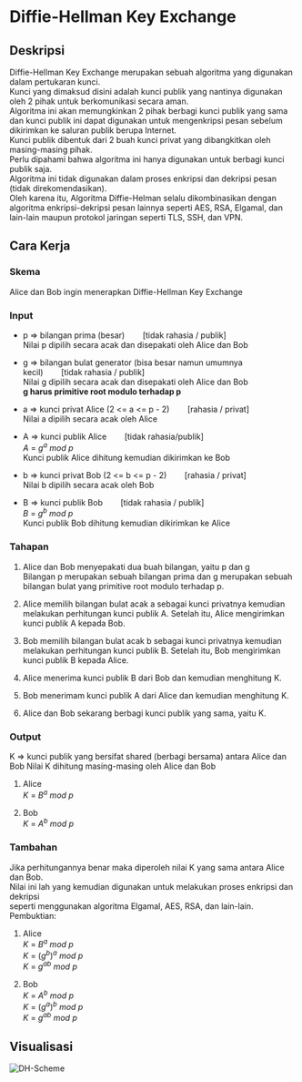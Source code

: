 # Diffie-Hellman Key Exchange

## Deskripsi
Diffie-Hellman Key Exchange merupakan sebuah algoritma yang digunakan dalam pertukaran kunci.  
Kunci yang dimaksud disini adalah kunci publik yang nantinya digunakan oleh 2 pihak untuk berkomunikasi secara aman.  
Algoritma ini akan memungkinkan 2 pihak berbagi kunci publik yang sama dan kunci publik ini dapat digunakan
untuk mengenkripsi pesan sebelum dikirimkan ke saluran publik berupa Internet.  
Kunci publik dibentuk dari 2 buah kunci privat yang dibangkitkan oleh masing-masing pihak.  
Perlu dipahami bahwa algoritma ini hanya digunakan untuk berbagi kunci publik saja.  
Algoritma ini tidak digunakan dalam proses enkripsi dan dekripsi pesan (tidak direkomendasikan).  
Oleh karena itu, Algoritma Diffie-Helman selalu dikombinasikan dengan algoritma enkripsi-dekripsi pesan lainnya seperti AES, RSA, Elgamal, dan lain-lain 
maupun protokol jaringan seperti TLS, SSH, dan VPN.

## Cara Kerja
### Skema
Alice dan Bob ingin menerapkan Diffie-Hellman Key Exchange  

### Input
- p => bilangan prima (besar)&nbsp;&nbsp;&nbsp;&nbsp;&nbsp;&nbsp;&nbsp;&nbsp;[tidak rahasia / publik]  
Nilai p dipilih secara acak dan disepakati oleh Alice dan Bob
  
- g => bilangan bulat generator (bisa besar namun umumnya kecil)&nbsp;&nbsp;&nbsp;&nbsp;&nbsp;&nbsp;&nbsp;&nbsp;[tidak rahasia / publik]  
Nilai g dipilih secara acak dan disepakati oleh Alice dan Bob  
**g harus primitive root modulo terhadap p**
  
- a => kunci privat Alice (2 <= a <= p - 2)&nbsp;&nbsp;&nbsp;&nbsp;&nbsp;&nbsp;&nbsp;&nbsp;[rahasia / privat]  
Nilai a dipilih secara acak oleh Alice

- A => kunci publik Alice&nbsp;&nbsp;&nbsp;&nbsp;&nbsp;&nbsp;&nbsp;&nbsp;[tidak rahasia/publik]  
$A\ =\ g^a\ mod\ p$  
Kunci publik Alice dihitung kemudian dikirimkan ke Bob

- b => kunci privat Bob (2 <= b <= p - 2)&nbsp;&nbsp;&nbsp;&nbsp;&nbsp;&nbsp;&nbsp;&nbsp;[rahasia / privat]  
Nilai b dipilih secara acak oleh Bob

- B => kunci publik Bob&nbsp;&nbsp;&nbsp;&nbsp;&nbsp;&nbsp;&nbsp;&nbsp;[tidak rahasia / publik]  
$B\ =\ g^b\ mod\ p$  
Kunci publik Bob dihitung kemudian dikirimkan ke Alice	

### Tahapan
1. Alice dan Bob menyepakati dua buah bilangan, yaitu p dan g  
Bilangan p merupakan sebuah bilangan prima dan g merupakan sebuah bilangan bulat yang primitive root modulo terhadap p.

2. Alice memilih bilangan bulat acak a sebagai kunci privatnya kemudian melakukan perhitungan
kunci publik A. Setelah itu, Alice mengirimkan kunci publik A kepada Bob.

3. Bob memilih bilangan bulat acak b sebagai kunci privatnya kemudian melakukan perhitungan
kunci publik B. Setelah itu, Bob mengirimkan kunci publik B kepada Alice.

4. Alice menerima kunci publik B dari Bob dan kemudian menghitung K.

5. Bob menerimam kunci publik A dari Alice dan kemudian menghitung K.

6. Alice dan Bob sekarang berbagi kunci publik yang sama, yaitu K.

### Output
K => kunci publik yang bersifat shared (berbagi bersama) antara Alice dan Bob
Nilai K dihitung masing-masing oleh Alice dan Bob
1. Alice  
$K\ =\ B^a\ mod\ p$

2. Bob  
$K\ =\ A^b\ mod\ p$

### Tambahan
Jika perhitungannya benar maka diperoleh nilai K yang sama antara Alice dan Bob.  
Nilai ini lah yang kemudian digunakan untuk melakukan proses enkripsi dan dekripsi  
seperti menggunakan algoritma Elgamal, AES, RSA, dan lain-lain.  
Pembuktian:  
1. Alice  
$K\ =\ B^a\ mod\ p$  
$K\ =\ (g^b)^a\ mod\ p$  
$K\ =\ g^{ab}\ mod\ p$  

2. Bob  
$K\ =\ A^b\ mod\ p$  
$K\ =\ (g^a)^b\ mod\ p$  
$K\ =\ g^{ab}\ mod\ p$

## Visualisasi
![DH-Scheme](https://i.stack.imgur.com/IPUgS.png)
